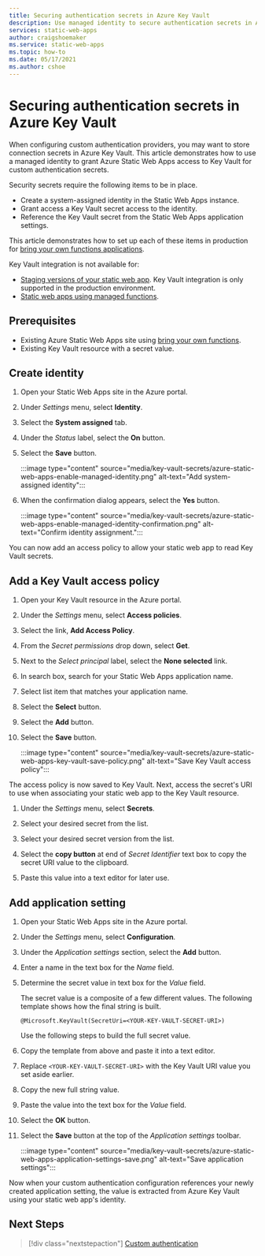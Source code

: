 ```yaml
---
title: Securing authentication secrets in Azure Key Vault
description: Use managed identity to secure authentication secrets in Azure Key Vault.
services: static-web-apps
author: craigshoemaker
ms.service: static-web-apps
ms.topic: how-to
ms.date: 05/17/2021
ms.author: cshoe
---
```


# Securing authentication secrets in Azure Key Vault

When configuring custom authentication providers, you may want to store connection secrets in Azure Key Vault. This article demonstrates how to use a managed identity to grant Azure Static Web Apps access to Key Vault for custom authentication secrets.

Security secrets require the following items to be in place.

- Create a system-assigned identity in the Static Web Apps instance.
- Grant access a Key Vault secret access to the identity.
- Reference the Key Vault secret from the Static Web Apps application settings.

This article demonstrates how to set up each of these items in production for [bring your own functions applications](./functions-bring-your-own.md).

Key Vault integration is not available for:

- [Staging versions of your static web app](./review-publish-pull-requests.md). Key Vault integration is only supported in the production environment.
- [Static web apps using managed functions](./apis.md). 

## Prerequisites

- Existing Azure Static Web Apps site using [bring your own functions](./functions-bring-your-own.md).
- Existing Key Vault resource with a secret value.

## Create identity

1. Open your Static Web Apps site in the Azure portal.

1. Under _Settings_ menu, select **Identity**.

1. Select the **System assigned** tab.

1. Under the _Status_ label, select the **On** button.

1. Select the **Save** button.

    :::image type="content" source="media/key-vault-secrets/azure-static-web-apps-enable-managed-identity.png" alt-text="Add system-assigned identity":::

1. When the confirmation dialog appears, select the **Yes** button.

    :::image type="content" source="media/key-vault-secrets/azure-static-web-apps-enable-managed-identity-confirmation.png" alt-text="Confirm identity assignment.":::

You can now add an access policy to allow your static web app to read Key Vault secrets.

## Add a Key Vault access policy

1. Open your Key Vault resource in the Azure portal.

1. Under the _Settings_ menu, select **Access policies**.

1. Select the link, **Add Access Policy**.

1. From the _Secret permissions_ drop down, select **Get**.

1. Next to the _Select principal_ label, select the **None selected** link.

1. In search box, search for your Static Web Apps application name.

1. Select list item that matches your application name.

1. Select the **Select** button.

1. Select the **Add** button.

1. Select the **Save** button.

    :::image type="content" source="media/key-vault-secrets/azure-static-web-apps-key-vault-save-policy.png" alt-text="Save Key Vault access policy":::

The access policy is now saved to Key Vault. Next, access the secret's URI to use when associating your static web app to the Key Vault resource.

1. Under the _Settings_ menu, select **Secrets**.

1. Select your desired secret from the list.

1. Select your desired secret version from the list.

1. Select the **copy button** at end of _Secret Identifier_ text box to copy the secret URI value to the clipboard.

1. Paste this value into a text editor for later use.

## Add application setting

1. Open your Static Web Apps site in the Azure portal.

1. Under the _Settings_ menu, select **Configuration**.

1. Under the _Application settings_ section, select the **Add** button.

1. Enter a name in the text box for the _Name_ field.

1. Determine the secret value in text box for the _Value_ field.

    The secret value is a composite of a few different values. The following template shows how the final string is built.

    ```text
    @Microsoft.KeyVault(SecretUri=<YOUR-KEY-VAULT-SECRET-URI>)
    ```

    Use the following steps to build the full secret value.

1. Copy the template from above and paste it into a text editor.

1. Replace `<YOUR-KEY-VAULT-SECRET-URI>` with the Key Vault URI value you set aside earlier.

1. Copy the new full string value.

1. Paste the value into the text box for the _Value_ field.

1. Select the **OK** button.

1. Select the **Save** button at the top of the _Application settings_ toolbar.

    :::image type="content" source="media/key-vault-secrets/azure-static-web-apps-application-settings-save.png" alt-text="Save application settings":::

Now when your custom authentication configuration references your newly created application setting, the value is extracted from Azure Key Vault using your static web app's identity.

## Next Steps

> [!div class="nextstepaction"]
> [Custom authentication](./authentication-custom.md)

